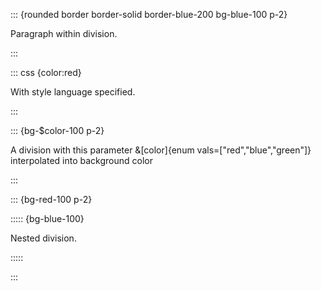 ::: {rounded border border-solid border-blue-200 bg-blue-100 p-2}

Paragraph within division.

:::

::: css {color:red}

With style language specified.

:::

::: {bg-$color-100 p-2}

A division with this parameter &[color]{enum vals=["red","blue","green"]} interpolated into background color

:::

::: {bg-red-100 p-2}

::::: {bg-blue-100}

Nested division.

:::::

:::